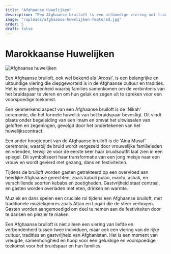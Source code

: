 ```yaml
---
title: "Afghaanse Huwelijken"
description: "Een Afghaanse bruiloft is een uitbundige viering vol tradities, rituelen, muziek, dans, gastvrijheid en cultuur, waarbij liefde en familie centraal staan."
image: "/uploads/afghaanse-huwelijken-featured.jpg"
order: 5
draft: false
---
```


# Marokkaanse Huwelijken

![Afghaanse huwelijken](/uploads/afghaanse-huwelijken-featured.jpg)

Een Afghaanse bruiloft, ook wel bekend als 'Aroosi', is een belangrijke en uitbundige viering die diepgeworteld is in de Afghaanse cultuur en tradities. Het is een gelegenheid waarbij families samenkomen om de verbintenis van het bruidspaar te vieren en om hun geluk en zegen uit te spreken voor een voorspoedige toekomst.

Een kenmerkend aspect van een Afghaanse bruiloft is de 'Nikah' ceremonie, die het formele huwelijk van het bruidspaar bevestigt. Dit vindt plaats onder begeleiding van een imam en omvat het uitwisselen van geloften en zegeningen, gevolgd door het ondertekenen van het huwelijkscontract.

Een ander hoogtepunt van de Afghaanse bruiloft is de 'Aina Musaf' ceremonie, waarbij de bruid wordt vergezeld door vrouwelijke familieleden en vrienden, terwijl ze voor de eerste keer haar bruidsoutfit laat zien in een spiegel. Dit symboliseert haar transformatie van een jong meisje naar een vrouw en wordt gevierd met gezang, dans en festiviteiten.

Tijdens de bruiloft worden gasten getrakteerd op een overvloed aan heerlijke Afghaanse gerechten, zoals kabuli pulao, mantu, ashak, en verschillende soorten kebabs en zoetigheden. Gastvrijheid staat centraal, en gasten worden overladen met eten, drinken en warmte.

Muziek en dans spelen een cruciale rol tijdens een Afghaanse bruiloft, met traditionele muziekgenres zoals Attan en Logari die de sfeer verhogen. Gasten worden aangemoedigd om deel te nemen aan de festiviteiten door te dansen en plezier te maken.

Een Afghaanse bruiloft is niet alleen een viering van liefde en verbondenheid tussen twee individuen, maar ook een viering van de rijke cultuur, tradities en gastvrijheid van Afghanistan. Het is een moment van vreugde, samenhorigheid en hoop voor een gelukkige en voorspoedige toekomst voor het bruidspaar en hun families.